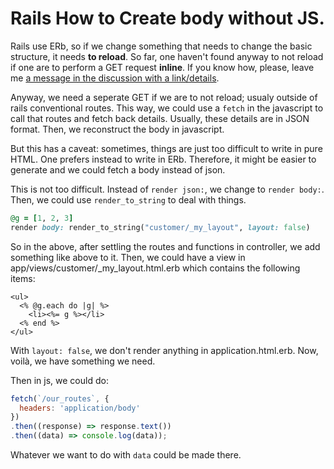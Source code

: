 # Rails How to Create body without JS. 

Rails use ERb, so if we change something that needs to change the basic structure, it needs **to reload**. So far, one haven't found anyway to not reload if one are to perform a GET request **inline**. If you know how, please, leave me [a message in the discussion with a link/details](https://github.com/Wabinab/Wabinab.github.io/discussions). 

Anyway, we need a seperate GET if we are to not reload; usualy outside of rails conventional routes. This way, we could use a `fetch` in the javascript to call that routes and fetch back details. Usually, these details are in JSON format. Then, we reconstruct the body in javascript. 

But this has a caveat: sometimes, things are just too difficult to write in pure HTML. One prefers instead to write in ERb. Therefore, it might be easier to generate and we could fetch a body instead of json. 

This is not too difficult. Instead of `render json:`, we change to `render body:`. Then, we could use `render_to_string` to deal with things. 

```rb
@g = [1, 2, 3]
render body: render_to_string("customer/_my_layout", layout: false)
```

So in the above, after settling the routes and functions in controller, we add something like above to it. Then, we could have a view in app/views/customer/\_my\_layout.html.erb which contains the following items: 

```erb
<ul>
  <% @g.each do |g| %>
    <li><%= g %></li>
  <% end %>
</ul>
```

With `layout: false`, we don't render anything in application.html.erb. Now, voilà, we have something we need. 

Then in js, we could do: 
```js
fetch(`/our_routes`, {
  headers: 'application/body'
})
.then((response) => response.text())
.then((data) => console.log(data));
```

Whatever we want to do with `data` could be made there. 
